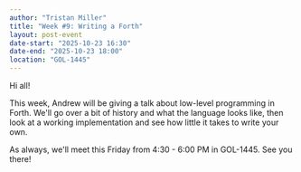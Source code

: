 ```yaml
---
author: "Tristan Miller"
title: "Week #9: Writing a Forth"
layout: post-event
date-start: "2025-10-23 16:30"
date-end: "2025-10-23 18:00"
location: "GOL-1445"
---
```


Hi all!

This week, Andrew will be giving a talk about low-level programming in Forth. We'll go
over a bit of history and what the language looks like, then look at a working
implementation and see how little it takes to write your own.

As always, we'll meet this Friday from 4:30 - 6:00 PM in GOL-1445. See you there! 
